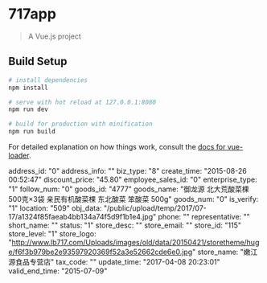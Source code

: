 # 717app

> A Vue.js project

## Build Setup

``` bash
# install dependencies
npm install

# serve with hot reload at 127.0.0.1:8080
npm run dev

# build for production with minification
npm run build
```

For detailed explanation on how things work, consult the [docs for vue-loader](http://vuejs.github.io/vue-loader).


address_id: "0"
address_info: ""
biz_type: "8"
create_time: "2015-08-26 00:52:47"
discount_price: "45.80"
employee_sales_id: "0"
enterprise_type: "1"
follow_num: "0"
goods_id: "4777"
goods_name: "御龙源 北大荒酸菜棵500克×3袋 亲民有机酸菜棵 东北酸菜 笨酸菜  500g"
goods_num: "0"
is_verify: "1"
location: "509"
obj_data: "/public/upload/temp/2017/07-17/a1324f85faeab4bb134a74f5d9f1b1e4.jpg"
phone: ""
representative: ""
short_name: ""
status: "1"
store_desc: ""
store_email: ""
store_id: "115"
store_level: "1"
store_logo: "http://www.lb717.com/Uploads/images/old/data/20150421/storetheme/huge/f6f3b979be2e93597920369f52a3e52662cde6e0.jpg"
store_name: "嫩江源食品专营店"
tax_code: ""
update_time: "2017-04-08 20:23:01"
valid_end_time: "2015-07-09"